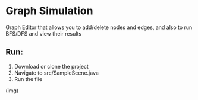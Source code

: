 # Graph Simulation

Graph Editor that allows you to add/delete nodes and edges, and also to run BFS/DFS and view their results

## Run:
1. Download or clone the project
2. Navigate to src/SampleScene.java
3. Run the file

(img)